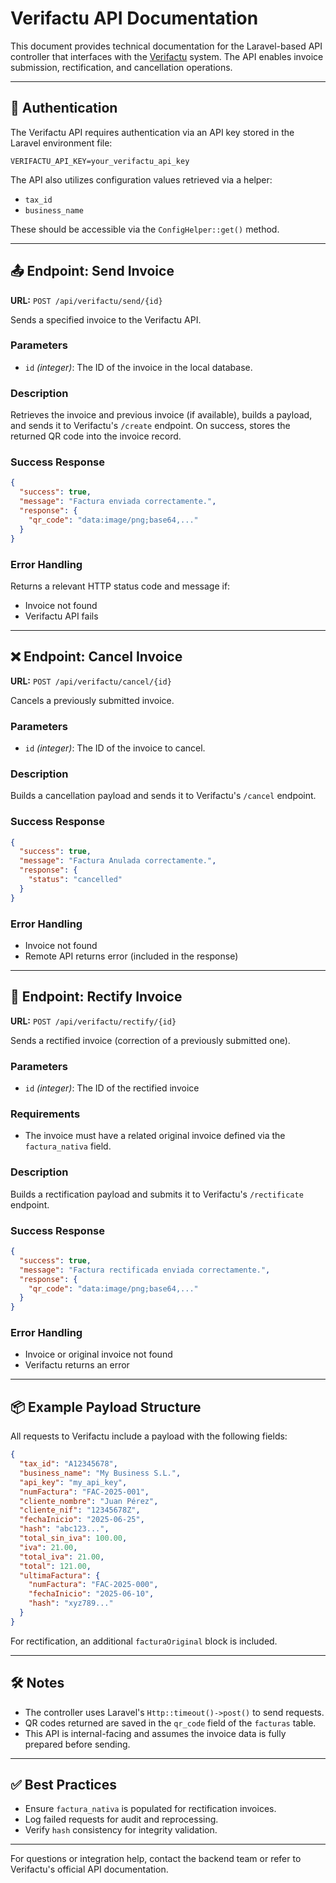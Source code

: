 # Verifactu API Documentation

This document provides technical documentation for the Laravel-based API controller that interfaces with the [Verifactu](https://app.blackcatsoluciones.es/) system. The API enables invoice submission, rectification, and cancellation operations.

---

## 🔐 Authentication

The Verifactu API requires authentication via an API key stored in the Laravel environment file:

```env
VERIFACTU_API_KEY=your_verifactu_api_key
```

The API also utilizes configuration values retrieved via a helper:

* `tax_id`
* `business_name`

These should be accessible via the `ConfigHelper::get()` method.

---

## 📤 Endpoint: Send Invoice

**URL:** `POST /api/verifactu/send/{id}`

Sends a specified invoice to the Verifactu API.

### Parameters

* `id` *(integer)*: The ID of the invoice in the local database.

### Description

Retrieves the invoice and previous invoice (if available), builds a payload, and sends it to Verifactu's `/create` endpoint. On success, stores the returned QR code into the invoice record.

### Success Response

```json
{
  "success": true,
  "message": "Factura enviada correctamente.",
  "response": {
    "qr_code": "data:image/png;base64,..."
  }
}
```

### Error Handling

Returns a relevant HTTP status code and message if:

* Invoice not found
* Verifactu API fails

---

## ❌ Endpoint: Cancel Invoice

**URL:** `POST /api/verifactu/cancel/{id}`

Cancels a previously submitted invoice.

### Parameters

* `id` *(integer)*: The ID of the invoice to cancel.

### Description

Builds a cancellation payload and sends it to Verifactu's `/cancel` endpoint.

### Success Response

```json
{
  "success": true,
  "message": "Factura Anulada correctamente.",
  "response": {
    "status": "cancelled"
  }
}
```

### Error Handling

* Invoice not found
* Remote API returns error (included in the response)

---

## 🧾 Endpoint: Rectify Invoice

**URL:** `POST /api/verifactu/rectify/{id}`

Sends a rectified invoice (correction of a previously submitted one).

### Parameters

* `id` *(integer)*: The ID of the rectified invoice

### Requirements

* The invoice must have a related original invoice defined via the `factura_nativa` field.

### Description

Builds a rectification payload and submits it to Verifactu's `/rectificate` endpoint.

### Success Response

```json
{
  "success": true,
  "message": "Factura rectificada enviada correctamente.",
  "response": {
    "qr_code": "data:image/png;base64,..."
  }
}
```

### Error Handling

* Invoice or original invoice not found
* Verifactu returns an error

---

## 📦 Example Payload Structure

All requests to Verifactu include a payload with the following fields:

```json
{
  "tax_id": "A12345678",
  "business_name": "My Business S.L.",
  "api_key": "my_api_key",
  "numFactura": "FAC-2025-001",
  "cliente_nombre": "Juan Pérez",
  "cliente_nif": "12345678Z",
  "fechaInicio": "2025-06-25",
  "hash": "abc123...",
  "total_sin_iva": 100.00,
  "iva": 21.00,
  "total_iva": 21.00,
  "total": 121.00,
  "ultimaFactura": {
    "numFactura": "FAC-2025-000",
    "fechaInicio": "2025-06-10",
    "hash": "xyz789..."
  }
}
```

For rectification, an additional `facturaOriginal` block is included.

---

## 🛠 Notes

* The controller uses Laravel's `Http::timeout()->post()` to send requests.
* QR codes returned are saved in the `qr_code` field of the `facturas` table.
* This API is internal-facing and assumes the invoice data is fully prepared before sending.

---

## ✅ Best Practices

* Ensure `factura_nativa` is populated for rectification invoices.
* Log failed requests for audit and reprocessing.
* Verify `hash` consistency for integrity validation.

---

For questions or integration help, contact the backend team or refer to Verifactu's official API documentation.
